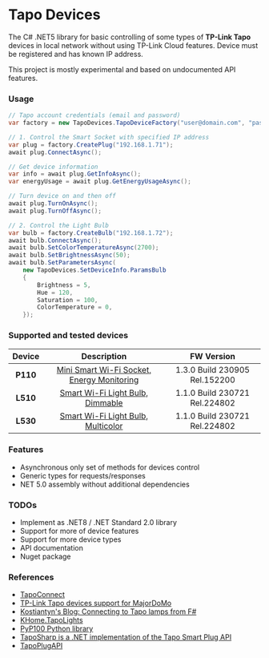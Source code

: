 # Tapo Devices

The C# .NET5 library for basic controlling of some types of **TP-Link Tapo** devices 
in local network without using TP-Link Cloud features. Device must be registered and has known IP address.

This project is mostly experimental and based on undocumented API features.


### Usage

```c#
// Tapo account credentials (email and password)
var factory = new TapoDevices.TapoDeviceFactory("user@domain.com", "password");

// 1. Control the Smart Socket with specified IP address
var plug = factory.CreatePlug("192.168.1.71");
await plug.ConnectAsync();

// Get device information
var info = await plug.GetInfoAsync();
var energyUsage = await plug.GetEnergyUsageAsync();

// Turn device on and then off
await plug.TurnOnAsync();
await plug.TurnOffAsync();

// 2. Control the Light Bulb
var bulb = factory.CreateBulb("192.168.1.72");
await bulb.ConnectAsync();
await bulb.SetColorTemperatureAsync(2700);
await bulb.SetBrightnessAsync(50);
await bulb.SetParametersAsync(
    new TapoDevices.SetDeviceInfo.ParamsBulb
    {
        Brightness = 5,
        Hue = 120,
        Saturation = 100,
        ColorTemperature = 0,
    });
```

### Supported and tested devices

| Device     |   Description  |   FW Version                     | 
|:----------:|:--------------:|:--------------------------------:|
| **P110**  | [Mini Smart Wi-Fi Socket, Energy Monitoring](https://www.tp-link.com/en/home-networking/smart-plug/tapo-p110/) | 1.3.0 Build 230905 Rel.152200  |
| **L510**  | [Smart Wi-Fi Light Bulb, Dimmable](https://www.tp-link.com/en/home-networking/smart-bulb/tapo-l510e/)    | 1.1.0 Build 230721 Rel.224802 |
| **L530**  | [Smart Wi-Fi Light Bulb, Multicolor](https://www.tp-link.com/en/home-networking/smart-bulb/tapo-l530e/)  | 1.1.0 Build 230721 Rel.224802 |

### Features
* Asynchronous only set of methods for devices control
* Generic types for requests/responses
* NET 5.0 assembly without additional dependencies

### TODOs
* Implement as .NET8 / .NET Standard 2.0 library
* Support for more of device features
* Support for more device types
* API documentation
* Nuget package

### References
* [TapoConnect](https://github.com/cwakefie27/TapoConnect)
* [TP-Link Tapo devices support for MajorDoMo](https://github.com/sergejey/majordomo-tapo/tree/main)
* [Kostiantyn's Blog: Connecting to Tapo lamps from F#](https://sharovarskyi.com/blog/posts/fsharp-tapo-lamps/)
* [KHome.TapoLights](https://github.com/kostya9/KHome.TapoLights)
* [PyP100 Python library](https://github.com/fishbigger/TapoP100)
* [TapoSharp is a .NET implementation of the Tapo Smart Plug API](https://github.com/Cirx08/TapoSharp)
* [TapoPlugAPI](https://pypi.org/project/tapo-plug/)

